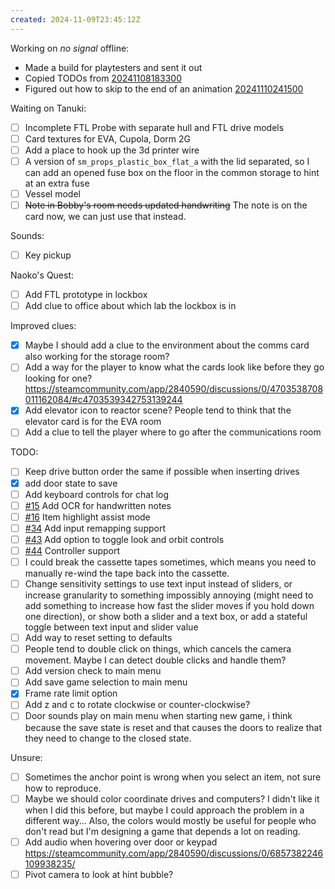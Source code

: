 ```yaml
---
created: 2024-11-09T23:45:12Z
---
```


Working on _no signal_ offline:
- Made a build for playtesters and sent it out
- Copied TODOs from [20241108183300](20241108183300.md)
- Figured out how to skip to the end of an animation [20241110241500](20241110241500.md)

Waiting on Tanuki:
- [ ] Incomplete FTL Probe with separate hull and FTL drive models
- [ ] Card textures for EVA, Cupola, Dorm 2G
- [ ] Add a place to hook up the 3d printer wire
- [ ] A version of `sm_props_plastic_box_flat_a` with the lid separated, so I can add an opened fuse box on the floor in the common storage to hint at an extra fuse
- [ ] Vessel model
- [ ] ~~Note in Bobby's room needs updated handwriting~~ The note is on the card now, we can just use that instead.

Sounds:
- [ ] Key pickup

Naoko's Quest:
- [ ] Add FTL prototype in lockbox
- [ ] Add clue to office about which lab the lockbox is in

Improved clues:
- [x] Maybe I should add a clue to the environment about the comms card also working for the storage room?
- [ ] Add a way for the player to know what the cards look like before they go looking for one? https://steamcommunity.com/app/2840590/discussions/0/4703538708011162084/#c4703539342753139244
- [x] Add elevator icon to reactor scene? People tend to think that the elevator card is for the EVA room
- [ ] Add a clue to tell the player where to go after the communications room

TODO:
- [ ] Keep drive button order the same if possible when inserting drives
- [x] add door state to save
- [ ] Add keyboard controls for chat log
- [ ] [#15](https://gitea.arcturuscollective.com/exodrifter/lost-contact/issues/15) Add OCR for handwritten notes
- [ ] [#16](https://gitea.arcturuscollective.com/exodrifter/lost-contact/issues/16) Item highlight assist mode
- [ ] [#34](https://gitea.arcturuscollective.com/exodrifter/lost-contact/issues/34) Add input remapping support
- [ ] [#43](https://gitea.arcturuscollective.com/exodrifter/lost-contact/issues/43) Add option to toggle look and orbit controls
- [ ] [#44](https://gitea.arcturuscollective.com/exodrifter/lost-contact/issues/44) Controller support
- [ ] I could break the cassette tapes sometimes, which means you need to manually re-wind the tape back into the cassette.
- [ ] Change sensitivity settings to use text input instead of sliders, or increase granularity to something impossibly annoying (might need to add something to increase how fast the slider moves if you hold down one direction), or show both a slider and a text box, or add a stateful toggle between text input and slider value
- [ ] Add way to reset setting to defaults
- [ ] People tend to double click on things, which cancels the camera movement. Maybe I can detect double clicks and handle them?
- [ ] Add version check to main menu
- [ ] Add save game selection to main menu
- [x] Frame rate limit option
- [ ] Add z and c to rotate clockwise or counter-clockwise?
- [ ] Door sounds play on main menu when starting new game, i think because the save state is reset and that causes the doors to realize that they need to change to the closed state.

Unsure:
- [ ] Sometimes the anchor point is wrong when you select an item, not sure how to reproduce.
- [ ] Maybe we should color coordinate drives and computers? I didn't like it when I did this before, but maybe I could approach the problem in a different way... Also, the colors would mostly be useful for people who don't read but I'm designing a game that depends a lot on reading.
- [ ] Add audio when hovering over door or keypad https://steamcommunity.com/app/2840590/discussions/0/6857382246109938235/
- [ ] Pivot camera to look at hint bubble?
